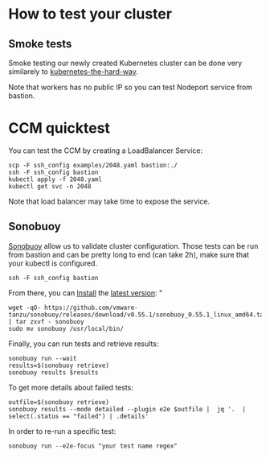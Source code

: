 # How to test your cluster

## Smoke tests

Smoke testing our newly created Kubernetes cluster can be done very similarely to [kubernetes-the-hard-way](https://github.com/kelseyhightower/kubernetes-the-hard-way/blob/master/docs/13-smoke-test.md).

Note that workers has no public IP so you can test Nodeport service from bastion.

# CCM quicktest

You can test the CCM by creating a LoadBalancer Service:
```
scp -F ssh_config examples/2048.yaml bastion:./
ssh -F ssh_config bastion
kubectl apply -f 2048.yaml
kubectl get svc -n 2048
```

Note that load balancer may take time to expose the service.

## Sonobuoy

[Sonobuoy](https://sonobuoy.io/) allow us to validate cluster configuration. Those tests can be run from bastion and can be pretty long to end (can take 2h), make sure that your kubectl is configured.

```
ssh -F ssh_config bastion
```

From there, you can [Install](https://sonobuoy.io/docs/v0.55.1/#installation) the [latest version](https://github.com/vmware-tanzu/sonobuoy/releases):
"
```
wget -qO- https://github.com/vmware-tanzu/sonobuoy/releases/download/v0.55.1/sonobuoy_0.55.1_linux_amd64.tar.gz | tar zxvf - sonobuoy
sudo mv sonobuoy /usr/local/bin/
```

Finally, you can run tests and retrieve results:

```
sonobuoy run --wait
results=$(sonobuoy retrieve)
sonobuoy results $results
```

To get more details about failed tests:
```
outfile=$(sonobuoy retrieve)
sonobuoy results --mode detailed --plugin e2e $outfile |  jq '.  | select(.status == "failed") | .details'
```

In order to re-run a specific test:
```
sonobuoy run --e2e-focus "your test name regex"
```

